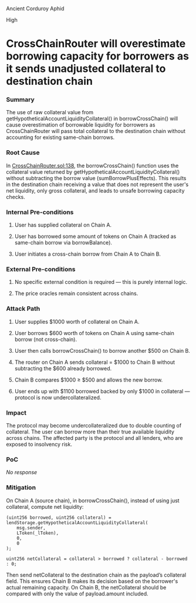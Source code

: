 Ancient Corduroy Aphid

High

# CrossChainRouter will overestimate borrowing capacity for borrowers as it sends unadjusted collateral to destination chain

### Summary

The use of raw collateral value from getHypotheticalAccountLiquidityCollateral() in borrowCrossChain() will cause overestimation of borrowable liquidity for borrowers as CrossChainRouter will pass total collateral to the destination chain without accounting for existing same-chain borrows.

### Root Cause

In [CrossChainRouter.sol:138](https://github.com/sherlock-audit/2025-05-lend-audit-contest/blob/main/Lend-V2/src/LayerZero/CrossChainRouter.sol#L113-L154), the borrowCrossChain() function uses the collateral value returned by getHypotheticalAccountLiquidityCollateral() without subtracting the borrow value (sumBorrowPlusEffects). This results in the destination chain receiving a value that does not represent the user's net liquidity, only gross collateral, and leads to unsafe borrowing capacity checks.

### Internal Pre-conditions

1. User has supplied collateral on Chain A.

2. User has borrowed some amount of tokens on Chain A (tracked as same-chain borrow via borrowBalance).

3. User initiates a cross-chain borrow from Chain A to Chain B.



### External Pre-conditions

1. No specific external condition is required — this is purely internal logic.

2. The price oracles remain consistent across chains.



### Attack Path

1. User supplies $1000 worth of collateral on Chain A.

2. User borrows $600 worth of tokens on Chain A using same-chain borrow (not cross-chain).

3. User then calls borrowCrossChain() to borrow another $500 on Chain B.

4. The router on Chain A sends collateral = $1000 to Chain B without subtracting the $600 already borrowed.

5. Chain B compares $1000 ≥ $500 and allows the new borrow.

6. User ends up with $1100 borrowed backed by only $1000 in collateral — protocol is now undercollateralized.



### Impact

The protocol may become undercollateralized due to double counting of collateral. The user can borrow more than their true available liquidity across chains. The affected party is the protocol and all lenders, who are exposed to insolvency risk.



### PoC

_No response_

### Mitigation

On Chain A (source chain), in borrowCrossChain(), instead of using just collateral, compute net liquidity:
```solidity
(uint256 borrowed, uint256 collateral) = lendStorage.getHypotheticalAccountLiquidityCollateral(
    msg.sender,
    LToken(_lToken),
    0,
    0
);

uint256 netCollateral = collateral > borrowed ? collateral - borrowed : 0;
```
Then send netCollateral to the destination chain as the payload’s collateral field.
This ensures Chain B makes its decision based on the borrower's actual remaining capacity.
On Chain B, the netCollateral should be compared with only the value of payload.amount included.